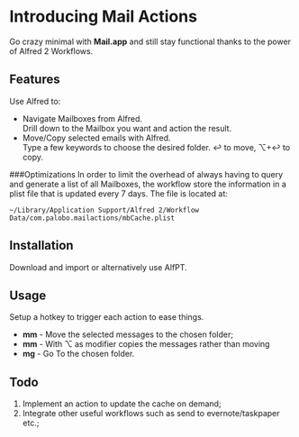 # Introducing Mail Actions
Go crazy minimal with **Mail.app** and still stay functional thanks to the power of Alfred 2 Workflows.

## Features
Use Alfred to:
- Navigate Mailboxes from Alfred.  
	Drill down to the Mailbox you want and action the result.
- Move/Copy selected emails with Alfred.  
	Type a few keywords to choose the desired folder. ↩ to move, ⌥+↩ to copy.
	
###Optimizations
In order to limit the overhead of always having to query and generate a list of all Mailboxes, the workflow store the information in a plist file that is updated every 7 days. The file is located at:  

	~/Library/Application Support/Alfred 2/Workflow Data/com.palobo.mailactions/mbCache.plist

	
## Installation
Download and import or alternatively use AlfPT.

## Usage
Setup a hotkey to trigger each action to ease things.

- **mm** - Move the selected messages to the chosen folder;
- **mm** - With ⌥ as modifier copies the messages rather than moving
- **mg** - Go To the chosen folder.


## Todo
1. Implement an action to update the cache on demand;
2. Integrate other useful workflows such as send to evernote/taskpaper etc.;
